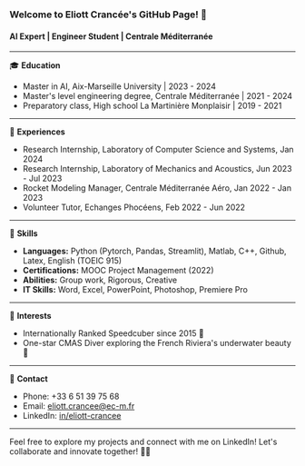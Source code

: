 ### Welcome to Eliott Crancée's GitHub Page! 👋

#### AI Expert | Engineer Student | Centrale Méditerranée

---

🎓 **Education**
- Master in AI, Aix-Marseille University | 2023 - 2024
- Master's level engineering degree, Centrale Méditerranée | 2021 - 2024
- Preparatory class, High school La Martinière Monplaisir | 2019 - 2021

---

💼 **Experiences**
- Research Internship, Laboratory of Computer Science and Systems, Jan 2024
- Research Internship, Laboratory of Mechanics and Acoustics, Jun 2023 - Jul 2023
- Rocket Modeling Manager, Centrale Méditerranée Aéro, Jan 2022 - Jan 2023
- Volunteer Tutor, Echanges Phocéens, Feb 2022 - Jun 2022

---

🚀 **Skills**
- **Languages:** Python (Pytorch, Pandas, Streamlit), Matlab, C++, Github, Latex, English (TOEIC 915)
- **Certifications:** MOOC Project Management (2022)
- **Abilities:** Group work, Rigorous, Creative
- **IT Skills:** Word, Excel, PowerPoint, Photoshop, Premiere Pro

---

🌟 **Interests**
- Internationally Ranked Speedcuber since 2015 🧩
- One-star CMAS Diver exploring the French Riviera's underwater beauty 🌊

---

📧 **Contact**
- Phone: +33 6 51 39 75 68
- Email: eliott.crancee@ec-m.fr
- LinkedIn: [in/eliott-crancee](https://www.linkedin.com/in/eliott-crancee)

---

Feel free to explore my projects and connect with me on LinkedIn! Let's collaborate and innovate together! 🌟🤝
